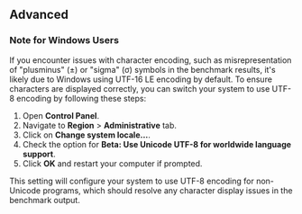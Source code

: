 ## Advanced

### Note for Windows Users

If you encounter issues with character encoding, such as misrepresentation of "plusminus" (±) or "sigma" (σ) symbols in the benchmark results, it's likely due to Windows using UTF-16 LE encoding by default. To ensure characters are displayed correctly, you can switch your system to use UTF-8 encoding by following these steps:

1. Open **Control Panel**.
2. Navigate to **Region** > **Administrative** tab.
3. Click on **Change system locale...**.
4. Check the option for **Beta: Use Unicode UTF-8 for worldwide language support**.
5. Click **OK** and restart your computer if prompted.

This setting will configure your system to use UTF-8 encoding for non-Unicode programs, which should resolve any character display issues in the benchmark output.

